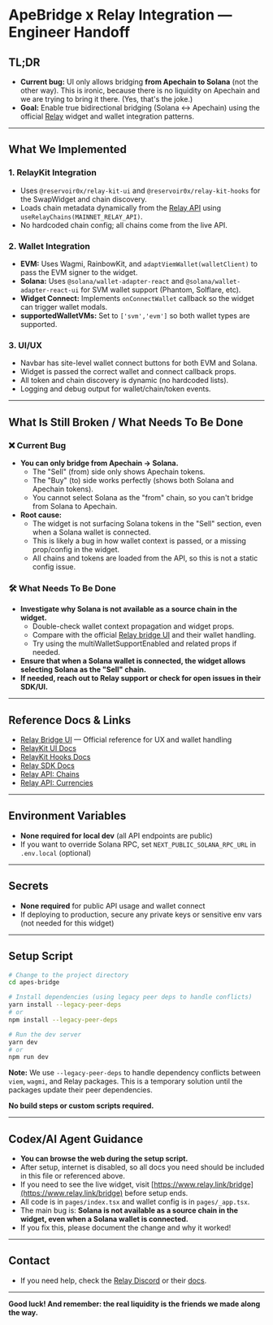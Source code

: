 # ApeBridge x Relay Integration — Engineer Handoff

## TL;DR
- **Current bug:** UI only allows bridging **from Apechain to Solana** (not the other way). This is ironic, because there is no liquidity on Apechain and we are trying to bring it there. (Yes, that's the joke.)
- **Goal:** Enable true bidirectional bridging (Solana ↔ Apechain) using the official [Relay](https://www.relay.link/bridge) widget and wallet integration patterns.

---

## What We Implemented

### 1. **RelayKit Integration**
- Uses `@reservoir0x/relay-kit-ui` and `@reservoir0x/relay-kit-hooks` for the SwapWidget and chain discovery.
- Loads chain metadata dynamically from the [Relay API](https://api.relay.link/chains) using `useRelayChains(MAINNET_RELAY_API)`.
- No hardcoded chain config; all chains come from the live API.

### 2. **Wallet Integration**
- **EVM:** Uses Wagmi, RainbowKit, and `adaptViemWallet(walletClient)` to pass the EVM signer to the widget.
- **Solana:** Uses `@solana/wallet-adapter-react` and `@solana/wallet-adapter-react-ui` for SVM wallet support (Phantom, Solflare, etc).
- **Widget Connect:** Implements `onConnectWallet` callback so the widget can trigger wallet modals.
- **supportedWalletVMs:** Set to `['svm','evm']` so both wallet types are supported.

### 3. **UI/UX**
- Navbar has site-level wallet connect buttons for both EVM and Solana.
- Widget is passed the correct wallet and connect callback props.
- All token and chain discovery is dynamic (no hardcoded lists).
- Logging and debug output for wallet/chain/token events.

---

## What Is Still Broken / What Needs To Be Done

### ❌ **Current Bug**
- **You can only bridge from Apechain → Solana.**
    - The "Sell" (from) side only shows Apechain tokens.
    - The "Buy" (to) side works perfectly (shows both Solana and Apechain tokens).
    - You cannot select Solana as the "from" chain, so you can't bridge from Solana to Apechain.
- **Root cause:**
    - The widget is not surfacing Solana tokens in the "Sell" section, even when a Solana wallet is connected.
    - This is likely a bug in how wallet context is passed, or a missing prop/config in the widget.
    - All chains and tokens are loaded from the API, so this is not a static config issue.

### 🛠️ **What Needs To Be Done**
- **Investigate why Solana is not available as a source chain in the widget.**
    - Double-check wallet context propagation and widget props.
    - Compare with the official [Relay bridge UI](https://www.relay.link/bridge) and their wallet handling.
    - Try using the multiWalletSupportEnabled and related props if needed.
- **Ensure that when a Solana wallet is connected, the widget allows selecting Solana as the "Sell" chain.**
- **If needed, reach out to Relay support or check for open issues in their SDK/UI.**

---

## Reference Docs & Links
- [Relay Bridge UI](https://www.relay.link/bridge) — Official reference for UX and wallet handling
- [RelayKit UI Docs](https://docs.relay.link/references/relay-kit/ui/SwapWidget)
- [RelayKit Hooks Docs](https://docs.relay.link/references/relay-kit/hooks/useRelayChains)
- [Relay SDK Docs](https://docs.relay.link/references/sdk/createClient)
- [Relay API: Chains](https://api.relay.link/chains)
- [Relay API: Currencies](https://api.relay.link/currencies/v1)

---

## Environment Variables
- **None required for local dev** (all API endpoints are public)
- If you want to override Solana RPC, set `NEXT_PUBLIC_SOLANA_RPC_URL` in `.env.local` (optional)

---

## Secrets
- **None required** for public API usage and wallet connect
- If deploying to production, secure any private keys or sensitive env vars (not needed for this widget)

---

## Setup Script
```bash
# Change to the project directory
cd apes-bridge

# Install dependencies (using legacy peer deps to handle conflicts)
yarn install --legacy-peer-deps
# or
npm install --legacy-peer-deps

# Run the dev server
yarn dev
# or
npm run dev
```

**Note:** We use `--legacy-peer-deps` to handle dependency conflicts between `viem`, `wagmi`, and Relay packages. This is a temporary solution until the packages update their peer dependencies.

**No build steps or custom scripts required.**

---

## Codex/AI Agent Guidance
- **You can browse the web during the setup script.**
- After setup, internet is disabled, so all docs you need should be included in this file or referenced above.
- If you need to see the live widget, visit [https://www.relay.link/bridge](https://www.relay.link/bridge) before setup ends.
- All code is in `pages/index.tsx` and wallet config is in `pages/_app.tsx`.
- The main bug is: **Solana is not available as a source chain in the widget, even when a Solana wallet is connected.**
- If you fix this, please document the change and why it worked!

---

## Contact
- If you need help, check the [Relay Discord](https://discord.gg/relayprotocol) or their [docs](https://docs.relay.link/).

---

**Good luck! And remember: the real liquidity is the friends we made along the way.** 